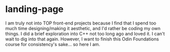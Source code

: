 # landing-page
I am truly not into TOP front-end projects because I find that I spend too much time designing/making it aesthetic, and I'd rather be coding my own things. I did a brief exploration into C++ not too long ago and loved it. I can't wait to dig into that again. However, I want to finish this Odin Foundations course for consistency's sake... so here I am.